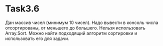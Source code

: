 # Task3.6
Дан массив чисел (минимум 10 чисел). Надо вывести в консоль числа отсортированы, от меньшего до большего.
Нельзя использовать Array.Sort. Можно найти подходящий алгоритм сортировки и использовать его для задачи.
